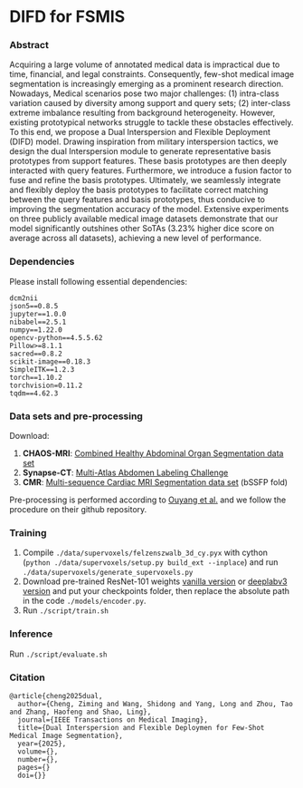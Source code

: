 # DIFD for FSMIS


### Abstract
Acquiring a large volume of annotated medical data is impractical due to time, financial, and legal constraints. Consequently, few-shot medical image segmentation is increasingly emerging as a prominent research direction. Nowadays, Medical scenarios pose two major challenges: (1) intra-class variation caused by diversity among support and query sets; (2) inter-class extreme imbalance resulting from background heterogeneity. However, existing prototypical networks struggle to tackle these obstacles effectively. To this end, we propose a Dual Interspersion and Flexible Deployment (DIFD) model. Drawing inspiration from military interspersion tactics, we design the dual Interspersion module to generate representative basis prototypes from support features. These basis prototypes are then deeply interacted with query features. Furthermore, we introduce a fusion factor to fuse and refine the basis prototypes. Ultimately, we seamlessly integrate and flexibly deploy the basis prototypes to facilitate correct matching between the query features and basis prototypes, thus conducive to improving the segmentation accuracy of the model. Extensive experiments on three publicly available medical image datasets demonstrate that our model significantly outshines other SoTAs (3.23\% higher dice score on average across all datasets), achieving a new level of performance.

### Dependencies
Please install following essential dependencies:
```
dcm2nii
json5==0.8.5
jupyter==1.0.0
nibabel==2.5.1
numpy==1.22.0
opencv-python==4.5.5.62
Pillow>=8.1.1
sacred==0.8.2
scikit-image==0.18.3
SimpleITK==1.2.3
torch==1.10.2
torchvision=0.11.2
tqdm==4.62.3
```

### Data sets and pre-processing
Download:
1) **CHAOS-MRI**: [Combined Healthy Abdominal Organ Segmentation data set](https://chaos.grand-challenge.org/)
2) **Synapse-CT**: [Multi-Atlas Abdomen Labeling Challenge](https://www.synapse.org/#!Synapse:syn3193805/wiki/218292)
3) **CMR**: [Multi-sequence Cardiac MRI Segmentation data set](https://zmiclab.github.io/projects/mscmrseg19/) (bSSFP fold)

Pre-processing is performed according to [Ouyang et al.](https://github.com/cheng-01037/Self-supervised-Fewshot-Medical-Image-Segmentation/tree/2f2a22b74890cb9ad5e56ac234ea02b9f1c7a535) and we follow the procedure on their github repository.

### Training
1. Compile `./data/supervoxels/felzenszwalb_3d_cy.pyx` with cython (`python ./data/supervoxels/setup.py build_ext --inplace`) and run `./data/supervoxels/generate_supervoxels.py` 
2. Download pre-trained ResNet-101 weights [vanilla version](https://download.pytorch.org/models/resnet101-63fe2227.pth) or [deeplabv3 version](https://download.pytorch.org/models/deeplabv3_resnet101_coco-586e9e4e.pth) and put your checkpoints folder, then replace the absolute path in the code `./models/encoder.py`.  
3. Run `./script/train.sh` 

### Inference
Run `./script/evaluate.sh` 

### Citation
```
@article{cheng2025dual,
  author={Cheng, Ziming and Wang, Shidong and Yang, Long and Zhou, Tao and Zhang, Haofeng and Shao, Ling},
  journal={IEEE Transactions on Medical Imaging}, 
  title={Dual Interspersion and Flexible Deploymen for Few-Shot Medical Image Segmentation}, 
  year={2025},
  volume={},
  number={},
  pages={}
  doi={}}
```
